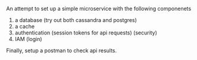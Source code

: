 An attempt to set up a simple microservice with the following componenets 
1) a database (try out both cassandra and postgres)
2) a cache
3) authentication (session tokens for api requests) (security)
4) IAM (login)

Finally, setup a postman to check api results.
